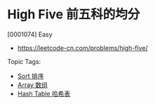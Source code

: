 # High Five 前五科的均分

[0001074] Easy

- https://leetcode-cn.com/problems/high-five/

Topic Tags:

- [Sort 排序](https://leetcode-cn.com/tag/sort/)
- [Array 数组](https://leetcode-cn.com/tag/array/)
- [Hash Table 哈希表](https://leetcode-cn.com/tag/hash-table/)
